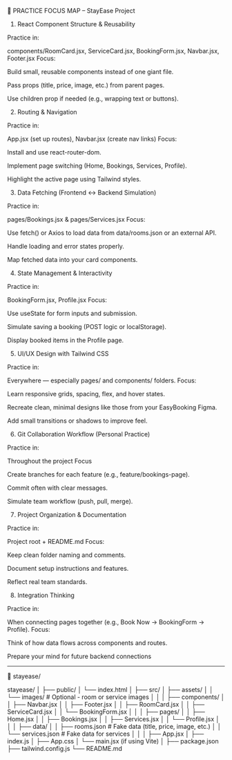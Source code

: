 🧠 PRACTICE FOCUS MAP – StayEase Project

1. React Component Structure & Reusability

Practice in:

components/RoomCard.jsx, ServiceCard.jsx, BookingForm.jsx, Navbar.jsx, Footer.jsx
Focus:

Build small, reusable components instead of one giant file.

Pass props (title, price, image, etc.) from parent pages.

Use children prop if needed (e.g., wrapping text or buttons).

2. Routing & Navigation

Practice in:

App.jsx (set up routes), Navbar.jsx (create nav links)
Focus:

Install and use react-router-dom.

Implement page switching (Home, Bookings, Services, Profile).

Highlight the active page using Tailwind styles.

3. Data Fetching (Frontend ↔ Backend Simulation)

Practice in:

pages/Bookings.jsx & pages/Services.jsx
Focus:

Use fetch() or Axios to load data from data/rooms.json or an external API.

Handle loading and error states properly.

Map fetched data into your card components.

4. State Management & Interactivity

Practice in:

BookingForm.jsx, Profile.jsx
Focus:

Use useState for form inputs and submission.

Simulate saving a booking (POST logic or localStorage).

Display booked items in the Profile page.

5. UI/UX Design with Tailwind CSS

Practice in:

Everywhere — especially pages/ and components/ folders.
Focus:

Learn responsive grids, spacing, flex, and hover states.

Recreate clean, minimal designs like those from your EasyBooking Figma.

Add small transitions or shadows to improve feel.

6. Git Collaboration Workflow (Personal Practice)

Practice in:

Throughout the project
Focus

Create branches for each feature (e.g., feature/bookings-page).

Commit often with clear messages.

Simulate team workflow (push, pull, merge).

7. Project Organization & Documentation

Practice in:

Project root + README.md
Focus:

Keep clean folder naming and comments.

Document setup instructions and features.

Reflect real team standards.

8. Integration Thinking

Practice in:

When connecting pages together (e.g., Book Now → BookingForm → Profile).
Focus:

Think of how data flows across components and routes.

Prepare your mind for future backend connections

---

📁 stayease/

stayease/
│
├── public/
│ └── index.html
│
├── src/
│ ├── assets/
│ │ └── images/ # Optional - room or service images
│ │
│ ├── components/
│ │ ├── Navbar.jsx
│ │ ├── Footer.jsx
│ │ ├── RoomCard.jsx
│ │ ├── ServiceCard.jsx
│ │ └── BookingForm.jsx
│ │
│ ├── pages/
│ │ ├── Home.jsx
│ │ ├── Bookings.jsx
│ │ ├── Services.jsx
│ │ └── Profile.jsx
│ │
│ ├── data/
│ │ ├── rooms.json # Fake data (title, price, image, etc.)
│ │ └── services.json # Fake data for services
│ │
│ ├── App.jsx
│ ├── index.js
│ ├── App.css
│ └── main.jsx (if using Vite)
│
├── package.json
├── tailwind.config.js
└── README.md
